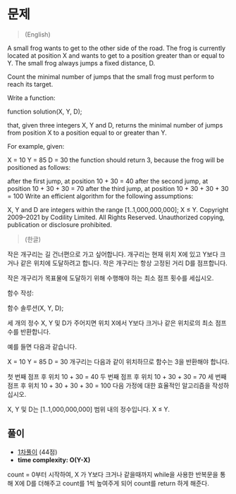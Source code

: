 # 문제
> (English)

A small frog wants to get to the other side of the road. The frog is currently located at position X and wants to get to a position greater than or equal to Y. The small frog always jumps a fixed distance, D.

Count the minimal number of jumps that the small frog must perform to reach its target.

Write a function:

function solution(X, Y, D);

that, given three integers X, Y and D, returns the minimal number of jumps from position X to a position equal to or greater than Y.

For example, given:

  X = 10
  Y = 85
  D = 30
the function should return 3, because the frog will be positioned as follows:

after the first jump, at position 10 + 30 = 40
after the second jump, at position 10 + 30 + 30 = 70
after the third jump, at position 10 + 30 + 30 + 30 = 100
Write an efficient algorithm for the following assumptions:

X, Y and D are integers within the range [1..1,000,000,000];
X ≤ Y.
Copyright 2009–2021 by Codility Limited. All Rights Reserved. Unauthorized copying, publication or disclosure prohibited.

> (한글)

작은 개구리는 길 건너편으로 가고 싶어합니다. 개구리는 현재 위치 X에 있고 Y보다 크거나 같은 위치에 도달하려고 합니다. 작은 개구리는 항상 고정된 거리 D를 점프합니다.

작은 개구리가 목표물에 도달하기 위해 수행해야 하는 최소 점프 횟수를 세십시오.

함수 작성:

함수 솔루션(X, Y, D);

세 개의 정수 X, Y 및 D가 주어지면 위치 X에서 Y보다 크거나 같은 위치로의 최소 점프 수를 반환합니다.

예를 들면 다음과 같습니다.

  X = 10
  Y = 85
  D = 30
개구리는 다음과 같이 위치하므로 함수는 3을 반환해야 합니다.

첫 번째 점프 후 위치 10 + 30 = 40
두 번째 점프 후 위치 10 + 30 + 30 = 70
세 번째 점프 후 위치 10 + 30 + 30 + 30 = 100
다음 가정에 대한 효율적인 알고리즘을 작성하십시오.

X, Y 및 D는 [1..1,000,000,000] 범위 내의 정수입니다.
X ≤ Y.

## 풀이
- [1차풀이](https://app.codility.com/demo/results/trainingDA5GV4-M59/) (44점)
- **time complexity: O(Y-X)** 

count = 0부터 시작하여, X 가 Y보다 크거나 같을때까지 while을 사용한 반복문을 통해
X에 D를 더해주고 count를 1씩 높여주게 되어 count를 return 하게 해준다.